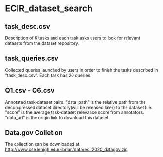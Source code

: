 # ECIR_dataset_search

## task_desc.csv

Description of 6 tasks and each task asks users to look for relevant datasets from the dataset repository.

## task_queries.csv

Collected queries launched by users in order to finish the tasks described in "task_desc.csv".
Each task has 20 queries.

## Q1.csv - Q6.csv

Annotated task-dataset pairs.
"data_path" is the relative path from the decompressed dataset directory(will be released later) to the dataset file.
"score" is the average task-dataset relevance score from annotators.
"data_url" is the origin link to download this dataset.


## Data.gov Colletion

The collection can be downloaded at http://www.cse.lehigh.edu/~brian/data/ecir2020_datagov.zip.
